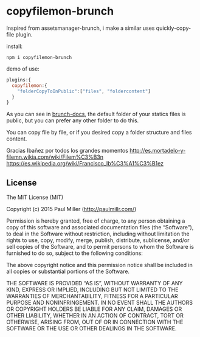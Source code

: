 # copyfilemon-brunch

 Inspired from assetsmanager-brunch, i make a similar uses quickly-copy-file plugin.


install:
```nodejs
npm i copyfilemon-brunch
```

demo of use:
```javascript
plugins:{
  copyfilemon:{
    "folderCopyToInPublic":["files", "foldercontent"]
  }
}
```
As you can see in [brunch-docs](https://github.com/brunch/brunch/tree/master/docs), the default folder of your statics files is public, but you can prefer any other folder to do this.


You can copy file by file, or if you desired copy a folder structure and files content.


Gracias Ibañez por todos los grandes momentos
http://es.mortadelo-y-filemn.wikia.com/wiki/Filem%C3%B3n
https://es.wikipedia.org/wiki/Francisco_Ib%C3%A1%C3%B1ez


## License

The MIT License (MIT)

Copyright (c) 2015 Paul Miller (http://paulmillr.com/)

Permission is hereby granted, free of charge, to any person obtaining a copy
of this software and associated documentation files (the “Software”), to deal
in the Software without restriction, including without limitation the rights
to use, copy, modify, merge, publish, distribute, sublicense, and/or sell
copies of the Software, and to permit persons to whom the Software is
furnished to do so, subject to the following conditions:

The above copyright notice and this permission notice shall be included in
all copies or substantial portions of the Software.

THE SOFTWARE IS PROVIDED “AS IS”, WITHOUT WARRANTY OF ANY KIND, EXPRESS OR
IMPLIED, INCLUDING BUT NOT LIMITED TO THE WARRANTIES OF MERCHANTABILITY,
FITNESS FOR A PARTICULAR PURPOSE AND NONINFRINGEMENT. IN NO EVENT SHALL THE
AUTHORS OR COPYRIGHT HOLDERS BE LIABLE FOR ANY CLAIM, DAMAGES OR OTHER
LIABILITY, WHETHER IN AN ACTION OF CONTRACT, TORT OR OTHERWISE, ARISING FROM,
OUT OF OR IN CONNECTION WITH THE SOFTWARE OR THE USE OR OTHER DEALINGS IN
THE SOFTWARE.
